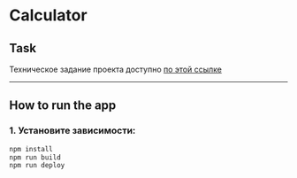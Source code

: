 # Calculator

## Task  
Техническое задание проекта доступно [по этой ссылке]([https://example.com/path-to-task-document](https://docs.google.com/document/d/1zpXXeSae-BlcxPKgw3DhxZA92cspVailrPYoaXSYrW8/edit?tab=t.0))

---

## How to run the app  
### 1. Установите зависимости:  
```bash 
npm install
npm run build
npm run deploy
